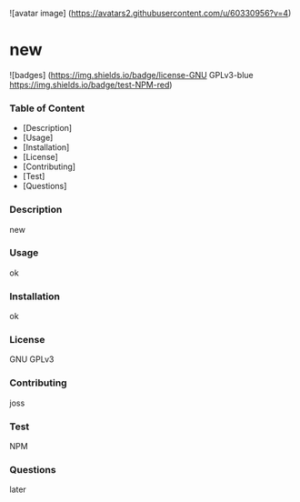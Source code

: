 

![avatar image] (https://avatars2.githubusercontent.com/u/60330956?v=4)

# new
![badges] (https://img.shields.io/badge/license-GNU GPLv3-blue https://img.shields.io/badge/test-NPM-red)

### Table of Content
* [Description]
* [Usage]
* [Installation]
* [License]
* [Contributing]
* [Test]
* [Questions]

### Description
new

### Usage
ok
    
### Installation
ok
    
### License
GNU GPLv3

### Contributing
joss
    
### Test
NPM

### Questions
later

